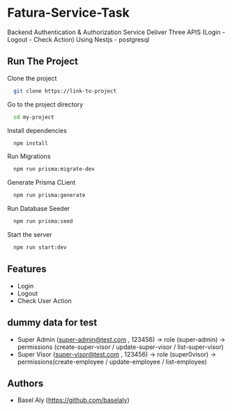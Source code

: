 # Fatura-Service-Task

Backend Authentication & Authorization Service Deliver Three APIS (Login - Logout - Check Action) Using Nestjs - postgresql

## Run The Project

Clone the project

```bash
  git clone https://link-to-project
```

Go to the project directory

```bash
  cd my-project
```

Install dependencies

```bash
  npm install
```

Run Migrations

```bash
  npm run prisma:migrate-dev
```

Generate Prisma CLient

```bash
  npm run prisma:generate
```

Run Database Seeder

```bash
  npm run prisma:seed
```

Start the server

```bash
  npm run start:dev
```

## Features

- Login
- Logout
- Check User Action

## dummy data for test

- Super Admin (super-admin@test.com , 123456) -> role (super-admin) -> permissions (create-super-visor / update-super-visor / list-super-visor)
- Super Visor (super-visor@test.com , 123456) -> role (super0visor) -> permissions(create-employee / update-employee / list-employee)

## Authors

- Basel Aly (https://github.com/baselaly)
